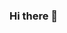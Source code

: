### Hi there 👋

<!--
**bbcvc/bbcvc** is a ✨ _special_ ✨ repository because its `README.md` (this file) appears on your GitHub profile.

I make elegantly professional **🌐 Websites and  📱 Hybrid Development** for a living and also **Write some blogs**. 🌈    

* 🧐   Interested in full stack. Recent focus on backend.
* 🌱   Currently learning Math & Philosophy.
* 📚   Reading more about Apple, Harry Potter and how the computer works.
* 💻   With 2 years' development working experience.
* ⛵   Encouraging people for open source collaborations.

Here are some ideas to get you started:

- 🔭 I’m currently working on ...
- 🌱 I’m currently learning ...
- 👯 I’m looking to collaborate on ...
- 🤔 I’m looking for help with ...
- 💬 Ask me about ...
- 📫 How to reach me: ...
- 😄 Pronouns: ...
- ⚡ Fun fact: ...
-->
